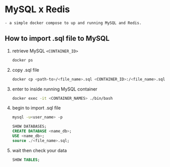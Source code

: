 # MySQL x Redis
    - a simple docker compose to up and running MySQL and Redis.

## How to import .sql file to MySQL

1. retrieve MySQL `<CONTAINER_ID>`

    ```bash
    docker ps
    ```

2. copy .sql file

    ```bash
    docker cp <path-to>/<file_name>.sql <CONTAINER_ID>:/<file_name>.sql
    ```

3. enter to inside running MySQL container

    ```bash
    docker exec -it <CONTAINER_NAMES> ./bin/bash
    ```

4. begin to import .sql file

    ```bash
    mysql -u<user_name> -p
    ```

    ```sql
    SHOW DATABASES;
    CREATE DATABASE <name_db>;
    USE <name_db>;
    source ./<file_name>.sql;
    ```

5. wait then check your data

    ```sql
    SHOW TABLES;
    ```
